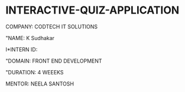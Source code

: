 # INTERACTIVE-QUIZ-APPLICATION

COMPANY: CODTECH IT SOLUTIONS

"NAME: K Sudhakar

I*INTERN ID:

"DOMAIN: FRONT END DEVELOPMENT

"DURATION: 4 WEEEKS

MENTOR: NEELA SANTOSH
